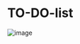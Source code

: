 # TO-DO-list
![image](https://user-images.githubusercontent.com/123044081/233907550-86f9351a-5fe9-47cf-a111-7cdb2edd734b.png)
